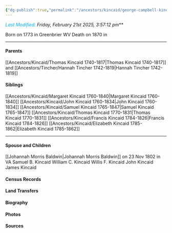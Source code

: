 ```yaml
---
{"dg-publish":true,"permalink":"/ancestors/kincaid/george-campbell-kincaid-1773-1870/","tags":["George-Campbell-Kincaid"]}
---
```


*<font color="#00b0f0">Last Modified:</font> Friday, February 21st 2025, 3:57:12 pm***

Born on  1773 in Greenbrier WV
Death on 1870 in <!-- link to place -->

---
#### Parents

[[Ancestors/Kincaid/Thomas Kincaid 1740-1817\|Thomas Kincaid 1740-1817]] and [[Ancestors/Tincher/Hannah Tincher 1742-1819\|Hannah Tincher 1742-1819]]
#### Siblings
[[Ancestors/Kincaid/Margaret Kincaid 1760-1840\|Margaret Kincaid 1760-1840]]
[[Ancestors/Kincaid/John Kincaid 1760-1834\|John Kincaid 1760-1834]]
[[Ancestors/Kincaid/Samuel Kincaid 1765-1847\|Samuel Kincaid 1765-1847]]
[[Ancestors/Kincaid/Thomas Kincaid 1770-1831\|Thomas Kincaid 1770-1831]]
[[Ancestors/Kincaid/Francis Kincaid 1784-1826\|Francis Kincaid 1784-1826]]
[[Ancestors/Kincaid/Elizabeth Kincaid 1785-1862\|Elizabeth Kincaid 1785-1862]]

---
#### Spouse and Children
[[Johannah Morris Baldwin\|Johannah Morris Baldwin]] on 23 Nov 1802 in VA
Samuel B. Kincaid
William C. Kincaid
Willis F. Kincaid
John Kincaid
James Kincaid
#### Census Records

#### Land Transfers

#### Biography

#### Photos

#### Sources

